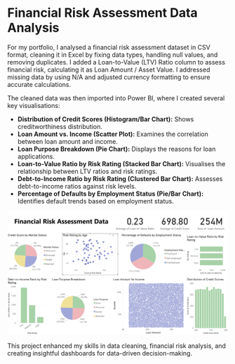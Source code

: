 # Financial Risk Assessment Data Analysis

For my portfolio, I analysed a financial risk assessment dataset in CSV format, cleaning it in Excel by fixing data types, handling null values, and removing duplicates. I added a Loan-to-Value (LTV) Ratio column to assess financial risk, calculating it as Loan Amount / Asset Value. I addressed missing data by using N/A and adjusted currency formatting to ensure accurate calculations.

The cleaned data was then imported into Power BI, where I created several key visualisations:

*   **Distribution of Credit Scores (Histogram/Bar Chart):** Shows creditworthiness distribution.
*   **Loan Amount vs. Income (Scatter Plot):** Examines the correlation between loan amount and income.
*   **Loan Purpose Breakdown (Pie Chart):** Displays the reasons for loan applications.
*   **Loan-to-Value Ratio by Risk Rating (Stacked Bar Chart):** Visualises the relationship between LTV ratios and risk ratings.
*   **Debt-to-Income Ratio by Risk Rating (Clustered Bar Chart):** Assesses debt-to-income ratios against risk levels.
*   **Percentage of Defaults by Employment Status (Pie/Bar Chart):** Identifies default trends based on employment status.

![Visual 1](Dashboard_1.png)

This project enhanced my skills in data cleaning, financial risk analysis, and creating insightful dashboards for data-driven decision-making.
